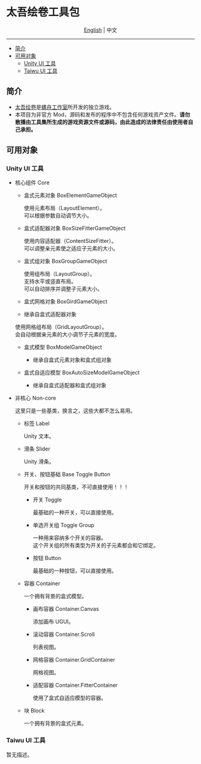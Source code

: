 # 太吾绘卷工具包

<p align="center">
    <a href="README.md">English</a> | <span>中文</span>
</p>

---
+ [简介](#简介)
+ [可用对象](#可用对象)
	+ [Unity UI 工具](#Unity-UI-工具)
	+ [Taiwu UI 工具](#Taiwu-UI-工具)

## 简介

- [太吾绘卷](https://store.steampowered.com/app/838350/_The_Scroll_Of_Taiwu/)是[螺舟工作室](https://www.conchship.com.cn/)所开发的独立游戏。
- 本项目为非官方 Mod，源码和发布的程序中不包含任何游戏资产文件。**请勿散播由工具集所生成的游戏资源文件或源码，由此造成的法律责任由使用者自己承担。**

## 可用对象

### Unity UI 工具
+ 核心组件 Core

  + 盒式元素对象 BoxElementGameObject

    使用元素布局（LayoutElement）。  
    可以根据参数自动调节大小。  
    
  + 盒式适配器对象 BoxSizeFitterGameObject

    使用内容适配器（ContentSizeFitter）。  
    可以调整亲元素使之适应子元素的大小。

  + 盒式组对象 BoxGroupGameObject

    使用组布局（LayoutGroup）。  
    支持水平或竖直布局。  
    可以自动排序并调整子元素大小。

  +  盒式网格对象 BoxGirdGameObject

    + 继承自盒式适配器对象

    使用网格组布局（GridLayoutGroup）。  
    会自动根据亲元素的大小调节子元素的宽度。

  + 盒式模型 BoxModelGameObject

    + 继承自盒式元素对象和盒式组对象
    
  + 盒式自适应模型 BoxAutoSizeModelGameObject

    + 继承自盒式适配器和盒式组对象

+ 非核心 Non-core

  这里只是一些基类，换言之，这些大都不怎么易用。
  
  + 标签 Label
  
    Unity 文本。
  
  + 滑条 Slider
  
    Unity 滑条。
  
  + 开关、按钮基础 Base Toggle Button
  
    开关和按钮的共同基类，不可直接使用！！！  
  
    + 开关 Toggle
  
      最基础的一种开关，可以直接使用。
  
    + 单选开关组 Toggle Group

      一种用来容纳多个开关的容器。  
      这个开关组的所有类型为开关的子元素都会和它绑定。
  
    + 按钮 Button
  
      最基础的一种按钮，可以直接使用。
  
  + 容器 Container
    
    一个拥有背景的盒式模型。
    
    + 画布容器 Container.Canvas
    
      添加画布 UGUI。
    
    + 滚动容器 Container.Scroll
    
      列表视图。
    
    + 网格容器 Container.GridContainer
    
      网格视图。
    
    + 适配容器 Container.FitterContainer
    
      使用了盒式自适应模型的容器。
    
  + 块 Block
  
    一个拥有背景的盒式元素。

### Taiwu UI 工具
暂无描述。